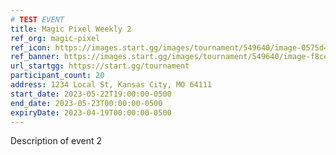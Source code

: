 ```yaml
---
# TEST EVENT
title: Magic Pixel Weekly 2
ref_org: magic-pixel
ref_icon: https://images.start.gg/images/tournament/549640/image-0575d4021ce125beefcfaf7b0998087b.png?ehk=%2F0dtM6T0PFQogR%2Fzwp2T8Fx5oRHlMWJ5q%2BdfHwn4068%3D&ehkOptimized=FhJt9E2lHRd5rfW1cgn9NrWZHgaqxrsIojx8WOIGlXI%3D
ref_banner: https://images.start.gg/images/tournament/549640/image-f8cedeef17b8a77b39d19d470dd7a936.png?ehk=HyMONy3HK3j7N9oT2FxE7LJeQYx5a4c1783CE8i3CwM%3D&ehkOptimized=ZvqVgskgkvGmskZanCK55gMJCSG91rZhuonlgdI1xXs%3D
url_startgg: https://start.gg/tournament
participant_count: 20
address: 1234 Local St, Kansas City, MO 64111
start_date: 2023-05-22T19:00:00-0500
end_date: 2023-05-23T00:00:00-0500
expiryDate: 2023-04-19T00:00:00-0500
---
```


Description of event 2
